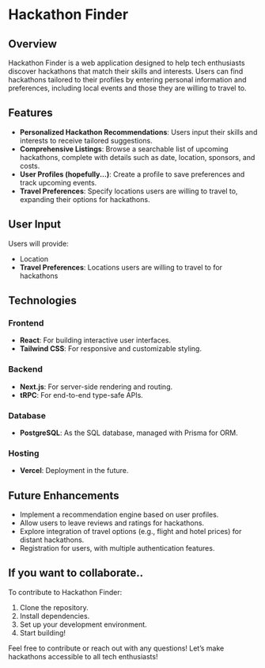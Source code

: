 # Hackathon Finder

## Overview
Hackathon Finder is a web application designed to help tech enthusiasts discover hackathons that match their skills and interests. Users can find hackathons tailored to their profiles by entering personal information and preferences, including local events and those they are willing to travel to.

## Features
- **Personalized Hackathon Recommendations**: Users input their skills and interests to receive tailored suggestions.
- **Comprehensive Listings**: Browse a searchable list of upcoming hackathons, complete with details such as date, location, sponsors, and costs.
- **User Profiles (hopefully...)**: Create a profile to save preferences and track upcoming events.
- **Travel Preferences**: Specify locations users are willing to travel to, expanding their options for hackathons.

## User Input
Users will provide:
- Location
- **Travel Preferences**: Locations users are willing to travel to for hackathons

## Technologies
### Frontend
- **React**: For building interactive user interfaces.
- **Tailwind CSS**: For responsive and customizable styling.

### Backend
- **Next.js**: For server-side rendering and routing.
- **tRPC**: For end-to-end type-safe APIs.

### Database
- **PostgreSQL**: As the SQL database, managed with Prisma for ORM.

### Hosting
- **Vercel**: Deployment in the future.

## Future Enhancements
- Implement a recommendation engine based on user profiles.
- Allow users to leave reviews and ratings for hackathons.
- Explore integration of travel options (e.g., flight and hotel prices) for distant hackathons.
- Registration for users, with multiple authentication features.

## If you want to collaborate..
To contribute to Hackathon Finder:
1. Clone the repository.
2. Install dependencies.
3. Set up your development environment.
4. Start building!

Feel free to contribute or reach out with any questions! Let’s make hackathons accessible to all tech enthusiasts!
